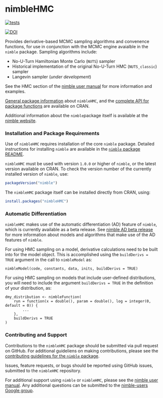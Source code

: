 # nimbleHMC

[![tests](https://github.com/nimble-dev/nimbleHMC/workflows/tests/badge.svg)](https://github.com/nimble-dev/nimbleHMC/actions)

[![DOI](https://joss.theoj.org/papers/10.21105/joss.06745/status.svg)](https://doi.org/10.21105/joss.06745)

Provides derivative-based MCMC sampling algorithms and convenence functions, for use in conjunction with the MCMC engine avaialble in the `nimble` package.  Sampling algorithms include:

- No-U-Turn Hamiltonian Monte Carlo (`NUTS`) sampler
- Historical implementation of the original No-U-Turn HMC (`NUTS_classic`) sampler
- Langevin sampler (*under development*)

See the HMC section of the [nimble user manual](https://r-nimble.org/html_manual/cha-mcmc.html#subsec:HMC) for more information and examples.

[General package information](https://cran.r-project.org/web/packages/nimbleHMC/) about `nimbleHMC`, and the [complete API for package functions](https://cran.r-project.org/web/packages/nimbleHMC/nimbleHMC.pdf) are available on CRAN.

Additional information about the `nimble`package itself is available at the [nimble website](https://r-nimble.org/).



### Installation and Package Requirements

Use of `nimbleHMC` requires installation of the core `nimble` package.  Detailed instructions for installing `nimble` are available in the [`nimble` package README](https://github.com/nimble-dev/nimble/blob/devel/README.md).

`nimbleHMC` must be used with version `1.0.0` or higher of `nimble`, or the latest version available on CRAN.  To check the version number of the currently installed version of `nimble`, use:

```r
packageVersion("nimble")
```

The `nimbleHMC` package itself can be installed directly from CRAN, using:

```r
install.packages("nimbleHMC")
```


<!--
library(remotes)
remotes::install_github("nimble-dev/nimble", ref = "devel", subdir = "packages/nimble")
remotes::install_github("nimble-dev/nimbleHMC", ref="master", subdir = "nimbleHMC")

For errors during installation of `nimbleHMC` occuring on Windows machines, relating to either of the following error messages:

Error: package 'nimble' is not installed for 'arch = i386'
Error: loading failed for 'i386'

try installing the `nimbleHMC` package using:

remotes::install_github("nimble-dev/nimbleHMC", ref="master", subdir = "nimbleHMC", INSTALL_opts=c("--no-multiarch"))
-->



### Automatic Differentiation

`nimbleHMC` makes use of the automatic differentiation (AD) feature of `nimble`, which is currently available as a beta release.  See [nimble AD beta release](https://r-nimble.org/ad-beta) for more information about models and algorithms that make use of the AD features of `nimble`.

<!--
In order to use HMC sampling (and other derivative-based algorithms), derivatives need to be enabled for `nimble` using the setting:
nimbleOptions(enableDerivs = TRUE)
-->

For using HMC sampling on a model, derivative calculations need to be built into for the model object.  This is accomplished using the `buildDerivs = TRUE` argument in the call to `nimbleModel` as:
```
nimbleModel(code, constants, data, inits, buildDerivs = TRUE)
```

For using HMC sampling on models that include user-defined distributions, you will need to include the argument `buildDerivs = TRUE` in the definition of your distribution, as:

```
dmy_distribution <- nimbleFunction(
    run = function(x = double(), param = double(), log = integer(0, default = 0)) {
        ...
    },
    buildDerivs = TRUE
)
```


### Contributing and Support

Contributions to the `nimbleHMC` package should be submitted via pull request on GitHub.  For additional guideliens on making contributions, please see the [contributing guidelines for the `nimble` package](https://github.com/nimble-dev/nimble/blob/devel/CONTRIBUTING.md).

Issues, feature requests, or bugs should be reported using GitHub issues, submitted to the `nimbleHMC` repository.

For additional support using `nimble` or `nimbleHMC`, please see the [nimble user manual](https://r-nimble.org/html_manual/cha-welcome-nimble.html).  Any additional questions can be submitted to the [nimble-users Google group](https://groups.google.com/g/nimble-users).

